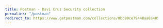 ```yaml
---
title: Postman - Davi Cruz Security collection
permalink: "/postman"
redirect_to: https://www.getpostman.com/collections/0bc89ce79448aa8a4056
---
```

